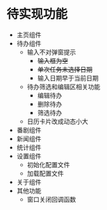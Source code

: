 # 待实现功能

+ 主页组件
+ 待办组件
  + 输入不对弹窗提示
    + ~~输入框为空~~
    + ~~单次任务未选择日期~~
    + 输入日期早于当前日期
  + 待办筛选和编辑区相关功能
    + 编辑待办
    + 删除待办
    + 筛选待办
  + 日历卡片改成动态小大
+ 番剧组件
+ 新闻组件
+ 统计组件
+ 设置组件
  + 初始化配置文件
  + 加载配置文件
+ 关于组件
+ 其他功能
  + 窗口关闭回调函数
